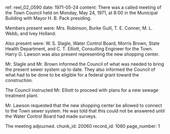 ref: reel_02_0590
date: 1971-05-24
content: There was a called meeting of the Town Council held on Monday, May 24, 1971, at 8:00 in the Municipal Building with Mayor H. B. Pack presiding.

Members present were: Mrs. Robinson, Burke Guill, T. E. Conner, M. L. Webb, and Ivey Holland.

Also present were: W. S. Slagle, Water Control Board, Morris Brown, State Health Department, and C. T. Elliott, Consulting Engineer for the Town. Harry G. Lawson was also present representing the new shopping center.

Mr. Slagle and Mr. Brown informed the Council of what was needed to bring the present sewer system up to date. They also informed the Council of what had to be done to be eligible for a federal grant toward the construction.

The Council instructed Mr. Elliott to proceed with plans for a new sewage treatment plant.

Mr. Lawson requested that the new shopping center be allowed to connect to the Town sewer system. He was told that this could not be answered until the Water Control Board had made surveys.

The meeting adjourned.
chunk_id: 20060
record_id: 1080
page_number: 1

